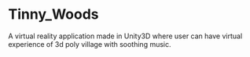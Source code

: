 # Tinny_Woods
A virtual reality application made in Unity3D where user can have virtual experience of 3d poly village with soothing music.
